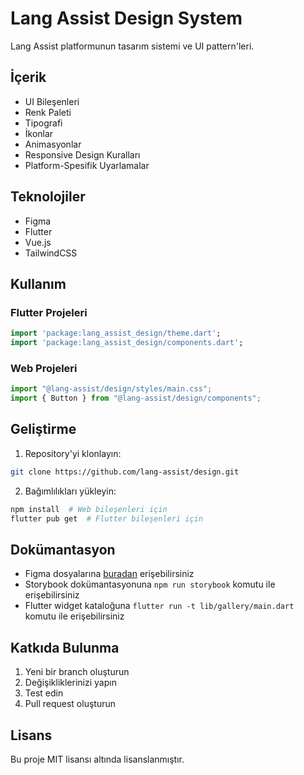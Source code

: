 # Lang Assist Design System

Lang Assist platformunun tasarım sistemi ve UI pattern'leri.

## İçerik

- UI Bileşenleri
- Renk Paleti
- Tipografi
- İkonlar
- Animasyonlar
- Responsive Design Kuralları
- Platform-Spesifik Uyarlamalar

## Teknolojiler

- Figma
- Flutter
- Vue.js
- TailwindCSS

## Kullanım

### Flutter Projeleri

```dart
import 'package:lang_assist_design/theme.dart';
import 'package:lang_assist_design/components.dart';
```

### Web Projeleri

```javascript
import "@lang-assist/design/styles/main.css";
import { Button } from "@lang-assist/design/components";
```

## Geliştirme

1. Repository'yi klonlayın:

```bash
git clone https://github.com/lang-assist/design.git
```

2. Bağımlılıkları yükleyin:

```bash
npm install  # Web bileşenleri için
flutter pub get  # Flutter bileşenleri için
```

## Dokümantasyon

- Figma dosyalarına [buradan](https://figma.com/lang-assist) erişebilirsiniz
- Storybook dokümantasyonuna `npm run storybook` komutu ile erişebilirsiniz
- Flutter widget kataloğuna `flutter run -t lib/gallery/main.dart` komutu ile erişebilirsiniz

## Katkıda Bulunma

1. Yeni bir branch oluşturun
2. Değişikliklerinizi yapın
3. Test edin
4. Pull request oluşturun

## Lisans

Bu proje MIT lisansı altında lisanslanmıştır.
